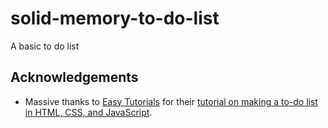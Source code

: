 # solid-memory-to-do-list
A basic to do list

## Acknowledgements
- Massive thanks to [Easy Tutorials](https://www.youtube.com/@EasyTutorialsVideo) for their [tutorial on making a to-do list in HTML, CSS, and JavaScript](https://youtu.be/G0jO8kUrg-I).
